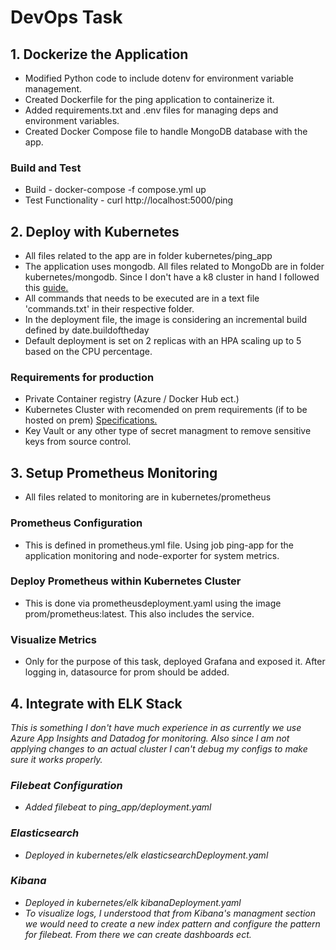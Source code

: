 # DevOps Task

## 1. Dockerize the Application

- Modified Python code to include dotenv for environment variable management.
- Created Dockerfile for the ping application to containerize it.
- Added requirements.txt and .env files for managing deps and environment variables.
- Created Docker Compose file to handle MongoDB database with the app.

### Build and Test

- Build - docker-compose -f compose.yml up
- Test Functionality - curl http://localhost:5000/ping


## 2. Deploy with Kubernetes

- All files related to the app are in folder kubernetes/ping_app
- The application uses mongodb. All files related to MongoDb are in folder kubernetes/mongodb. Since I don't have a k8 cluster in hand I followed this [guide.](https://antonputra.com/kubernetes/how-to-install-mongodb-on-kubernetes/)
- All commands that needs to be executed are in a text file 'commands.txt' in their respective folder. 
- In the deployment file, the image is considering an incremental build defined by date.buildoftheday
- Default deployment is set on 2 replicas with an HPA scaling up to 5 based on the CPU percentage. 

### Requirements for production

- Private Container registry (Azure / Docker Hub ect.)
- Kubernetes Cluster with recomended on prem requirements (if to be hosted on prem) [Specifications.](https://docs.kublr.com/installation/hardware-recommendation/#kublr-platform-deployment-example/)
- Key Vault or any other type of secret managment to remove sensitive keys from source control.

## 3. Setup Prometheus Monitoring

- All files related to monitoring are in kubernetes/prometheus

### Prometheus Configuration

- This is defined in prometheus.yml file. Using job ping-app for the application monitoring and node-exporter for system metrics.

### Deploy Prometheus within Kubernetes Cluster

- This is done via prometheusdeployment.yaml using the image prom/prometheus:latest. This also includes the service. 

### Visualize Metrics

- Only for the purpose of this task, deployed Grafana and exposed it. After logging in, datasource for prom should be added. 

## 4. Integrate with ELK Stack

<i> This is something I don't have much experience in as currently we use Azure App Insights and Datadog for monitoring. Also since I am not applying changes to an actual cluster I can't debug my configs to make sure it works properly. 

### Filebeat Configuration

- Added filebeat to ping_app/deployment.yaml

### Elasticsearch

- Deployed in kubernetes/elk elasticsearchDeployment.yaml

### Kibana

- Deployed in kubernetes/elk kibanaDeployment.yaml
- To visualize logs, I understood that from Kibana's managment section we would need to create a new index pattern and configure the pattern for filebeat. From there we can create dashboards ect. 

